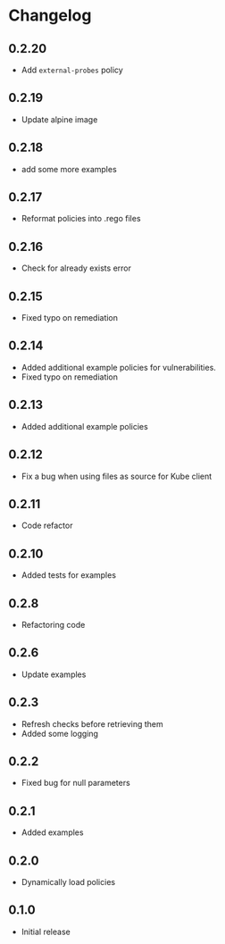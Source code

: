 # Changelog
## 0.2.20
* Add `external-probes` policy

## 0.2.19
* Update alpine image

## 0.2.18
* add some more examples

## 0.2.17
* Reformat policies into .rego files

## 0.2.16

* Check for already exists error

## 0.2.15

* Fixed typo on remediation

## 0.2.14

* Added additional example policies for vulnerabilities.
* Fixed typo on remediation

## 0.2.13
* Added additional example policies

## 0.2.12
* Fix a bug when using files as source for Kube client

## 0.2.11
* Code refactor

## 0.2.10
* Added tests for examples

## 0.2.8
* Refactoring code

## 0.2.6
* Update examples

## 0.2.3
* Refresh checks before retrieving them
* Added some logging

## 0.2.2
* Fixed bug for null parameters

## 0.2.1
* Added examples

## 0.2.0
* Dynamically load policies

## 0.1.0
* Initial release
